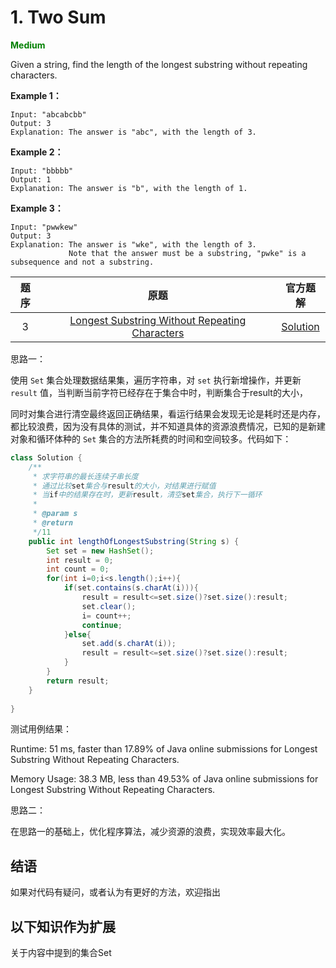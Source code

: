 # 1. Two Sum

<span style="color:green">**Medium**</span>

Given a string, find the length of the longest substring without repeating characters.

**Example 1：**

```
Input: "abcabcbb"
Output: 3 
Explanation: The answer is "abc", with the length of 3. 
```

**Example 2：**

```
Input: "bbbbb"
Output: 1
Explanation: The answer is "b", with the length of 1.
```

**Example 3：**

```
Input: "pwwkew"
Output: 3
Explanation: The answer is "wke", with the length of 3. 
             Note that the answer must be a substring, "pwke" is a subsequence and not a substring.
```

题序 | 原题 | 官方题解
:------------: | :------------: | :-------------:
3 |[Longest Substring Without Repeating Characters](https://leetcode.com/problems/longest-substring-without-repeating-characters/) | [Solution](https://leetcode.com/problems/longest-substring-without-repeating-characters/solution/)


思路一：

使用 `Set` 集合处理数据结果集，遍历字符串，对 `set` 执行新增操作，并更新 `result` 值，当判断当前字符已经存在于集合中时，判断集合于result的大小，

同时对集合进行清空最终返回正确结果，看运行结果会发现无论是耗时还是内存，都比较浪费，因为没有具体的测试，并不知道具体的资源浪费情况，已知的是新建对象和循环体种的 `Set` 集合的方法所耗费的时间和空间较多。代码如下：

``` java
class Solution {
    /**
     * 求字符串的最长连续子串长度
     * 通过比较set集合与result的大小，对结果进行赋值
     * 当if中的结果存在时，更新result，清空set集合，执行下一循环
     *
     * @param s
     * @return
     */11
    public int lengthOfLongestSubstring(String s) {
        Set set = new HashSet();
        int result = 0;
        int count = 0;
        for(int i=0;i<s.length();i++){
            if(set.contains(s.charAt(i))){
                result = result<=set.size()?set.size():result;
                set.clear();
                i= count++;
                continue;
            }else{
                set.add(s.charAt(i));
                result = result<=set.size()?set.size():result;
            }
        }
        return result;
    }
    
}
```
测试用例结果：

Runtime: 51 ms, faster than 17.89% of Java online submissions for Longest Substring Without Repeating Characters.

Memory Usage: 38.3 MB, less than 49.53% of Java online submissions for Longest Substring Without Repeating Characters.

思路二：

在思路一的基础上，优化程序算法，减少资源的浪费，实现效率最大化。

结语
---
如果对代码有疑问，或者认为有更好的方法，欢迎指出

## 以下知识作为扩展
关于内容中提到的集合Set


